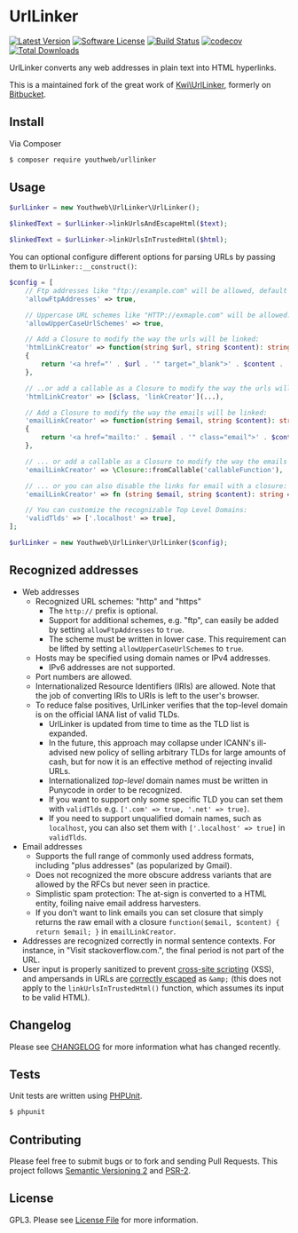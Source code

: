 # UrlLinker

[![Latest Version](https://img.shields.io/github/release/youthweb/urllinker.svg)](https://github.com/youthweb/urllinker/releases)
[![Software License](https://img.shields.io/badge/license-GPL3-brightgreen.svg)](LICENSE.md)
[![Build Status](https://github.com/youthweb/urllinker/actions/workflows/ci.yml/badge.svg?branch=main)](https://github.com/youthweb/urllinker/actions)
[![codecov](https://codecov.io/gh/youthweb/urllinker/branch/main/graph/badge.svg?token=0ygzSgvUfU)](https://codecov.io/gh/youthweb/urllinker)
[![Total Downloads](https://img.shields.io/packagist/dt/youthweb/urllinker.svg)](https://packagist.org/packages/youthweb/urllinker)

UrlLinker converts any web addresses in plain text into HTML hyperlinks.

This is a maintained fork of the great work of [Kwi\UrlLinker](https://github.com/kwi-dk/UrlLinker), formerly on [Bitbucket](https://bitbucket.org/kwi/urllinker).

## Install

Via Composer

```bash
$ composer require youthweb/urllinker
```

## Usage

```php
$urlLinker = new Youthweb\UrlLinker\UrlLinker();

$linkedText = $urlLinker->linkUrlsAndEscapeHtml($text);

$linkedText = $urlLinker->linkUrlsInTrustedHtml($html);
```

You can optional configure different options for parsing URLs by passing them to `UrlLinker::__construct()`:

```php
$config = [
    // Ftp addresses like "ftp://example.com" will be allowed, default false
    'allowFtpAddresses' => true,

    // Uppercase URL schemes like "HTTP://exmaple.com" will be allowed:
    'allowUpperCaseUrlSchemes' => true,

    // Add a Closure to modify the way the urls will be linked:
    'htmlLinkCreator' => function(string $url, string $content): string
    {
        return '<a href="' . $url . '" target="_blank">' . $content . '</a>';
    },

    // ..or add a callable as a Closure to modify the way the urls will be linked:
    'htmlLinkCreator' => [$class, 'linkCreator'](...),

    // Add a Closure to modify the way the emails will be linked:
    'emailLinkCreator' => function(string $email, string $content): string
    {
        return '<a href="mailto:' . $email . '" class="email">' . $content . '</a>';
    },

    // ... or add a callable as a Closure to modify the way the emails will be linked:
    'emailLinkCreator' => \Closure::fromCallable('callableFunction'),

    // ... or you can also disable the links for email with a closure:
    'emailLinkCreator' => fn (string $email, string $content): string => $email,

    // You can customize the recognizable Top Level Domains:
    'validTlds' => ['.localhost' => true],
];

$urlLinker = new Youthweb\UrlLinker\UrlLinker($config);
```

## Recognized addresses

- Web addresses
  - Recognized URL schemes: "http" and "https"
    - The `http://` prefix is optional.
    - Support for additional schemes, e.g. "ftp", can easily be added by
      setting `allowFtpAddresses` to `true`.
    - The scheme must be written in lower case. This requirement can be lifted
      by setting `allowUpperCaseUrlSchemes` to `true`.
  - Hosts may be specified using domain names or IPv4 addresses.
    - IPv6 addresses are not supported.
  - Port numbers are allowed.
  - Internationalized Resource Identifiers (IRIs) are allowed. Note that the
    job of converting IRIs to URIs is left to the user's browser.
  - To reduce false positives, UrlLinker verifies that the top-level domain is
    on the official IANA list of valid TLDs.
    - UrlLinker is updated from time to time as the TLD list is expanded.
    - In the future, this approach may collapse under ICANN's ill-advised new
      policy of selling arbitrary TLDs for large amounts of cash, but for now
      it is an effective method of rejecting invalid URLs.
    - Internationalized *top-level* domain names must be written in Punycode in
      order to be recognized.
    - If you want to support only some specific TLD you can set them with
      `validTlds` e.g. `['.com' => true, '.net' => true]`.
    - If you need to support unqualified domain names, such as `localhost`,
      you can also set them with `['.localhost' => true]` in `validTlds`.
- Email addresses
  - Supports the full range of commonly used address formats, including "plus
    addresses" (as popularized by Gmail).
  - Does not recognized the more obscure address variants that are allowed by
    the RFCs but never seen in practice.
  - Simplistic spam protection: The at-sign is converted to a HTML entity,
    foiling naive email address harvesters.
  - If you don't want to link emails you can set closure that simply returns the
    raw email with a closure `function($email, $content) { return $email; }` in `emailLinkCreator`.
- Addresses are recognized correctly in normal sentence contexts. For instance,
  in "Visit stackoverflow.com.", the final period is not part of the URL.
- User input is properly sanitized to prevent [cross-site scripting](http://en.wikipedia.org/wiki/Cross-site_scripting) (XSS),
  and ampersands in URLs are [correctly escaped](http://www.htmlhelp.com/tools/validator/problems.html#amp) as `&amp;` (this does not
  apply to the `linkUrlsInTrustedHtml()` function, which assumes its input to
  be valid HTML).

## Changelog

Please see [CHANGELOG](CHANGELOG.md) for more information what has changed recently.

## Tests

Unit tests are written using [PHPUnit](https://phpunit.de).

```bash
$ phpunit
```

## Contributing

Please feel free to submit bugs or to fork and sending Pull Requests. This project follows [Semantic Versioning 2](http://semver.org) and [PSR-2](https://www.php-fig.org/psr/psr-2/).

## License

GPL3. Please see [License File](LICENSE.md) for more information.
